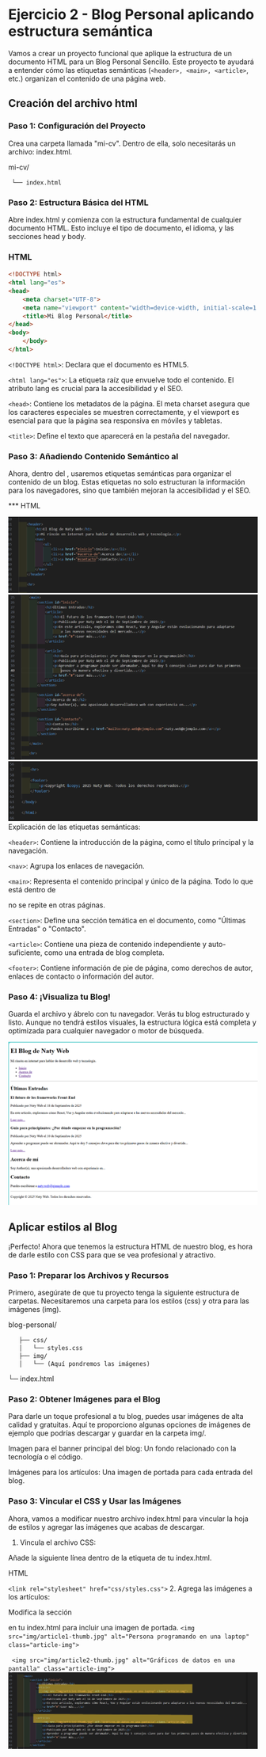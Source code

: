 # Ejercicio 2 - Blog Personal aplicando estructura semántica
Vamos a crear un proyecto funcional que aplique la estructura de un documento HTML para un Blog Personal Sencillo. Este proyecto te ayudará a entender cómo las etiquetas semánticas (``<header>, <main>, <article>``, etc.) organizan el contenido de una página web.


## Creación del archivo html
### Paso 1: Configuración del Proyecto
Crea una carpeta llamada "mi-cv". Dentro de ella, solo necesitarás un archivo: index.html.

mi-cv/

     └── index.html

### Paso 2: Estructura Básica del HTML
Abre index.html y comienza con la estructura fundamental de cualquier documento HTML. Esto incluye el tipo de documento, el idioma, y las secciones head y body.

### HTML

```html
<!DOCTYPE html>
<html lang="es">
<head>
    <meta charset="UTF-8">
    <meta name="viewport" content="width=device-width, initial-scale=1.0">
    <title>Mi Blog Personal</title>
</head>
<body>
    </body>
</html>
```
``<!DOCTYPE html>``: Declara que el documento es HTML5.

``<html lang="es">``: La etiqueta raíz que envuelve todo el contenido. El atributo lang es crucial para la accesibilidad y el SEO.

``<head>``: Contiene los metadatos de la página. El meta charset asegura que los caracteres especiales se muestren correctamente, y el viewport es esencial para que la página sea responsiva en móviles y tabletas.

``<title>``: Define el texto que aparecerá en la pestaña del navegador.

### Paso 3: Añadiendo Contenido Semántico al <body>
Ahora, dentro del <body>, usaremos etiquetas semánticas para organizar el contenido de un blog. Estas etiquetas no solo estructuran la información para los navegadores, sino que también mejoran la accesibilidad y el SEO.

*** HTML

![Codigo html Ejercicio 1 ](assets/CodEjer2_pte1.png)
![Codigo html Ejercicio 1 ](assets/CodEjer2_pte2.png)
![Codigo html Ejercicio 1 ](assets/CodEjer2_pte3.png)
Explicación de las etiquetas semánticas:

``<header>``: Contiene la introducción de la página, como el título principal y la navegación.

``<nav>``: Agrupa los enlaces de navegación.

``<main>``: Representa el contenido principal y único de la página. Todo lo que está dentro de <main> no se repite en otras páginas.

``<section>``: Define una sección temática en el documento, como "Últimas Entradas" o "Contacto".

``<article>``: Contiene una pieza de contenido independiente y auto-suficiente, como una entrada de blog completa.

``<footer>``: Contiene información de pie de página, como derechos de autor, enlaces de contacto o información del autor.

### Paso 4: ¡Visualiza tu Blog!
Guarda el archivo y ábrelo con tu navegador. Verás tu blog estructurado y listo. Aunque no tendrá estilos visuales, la estructura lógica está completa y optimizada para cualquier navegador o motor de búsqueda.

![Codigo html Ejercicio 1 ](assets/BlogSinCss.png)

## Aplicar estilos al Blog

¡Perfecto! Ahora que tenemos la estructura HTML de nuestro blog, es hora de darle estilo con CSS para que se vea profesional y atractivo.

### Paso 1: Preparar los Archivos y Recursos
Primero, asegúrate de que tu proyecto tenga la siguiente estructura de carpetas. Necesitaremos una carpeta para los estilos (css) y otra para las imágenes (img).

blog-personal/

       ├── css/
       │   └── styles.css
       ├── img/
       │   └── (Aquí pondremos las imágenes)
   └─ index.html

### Paso 2: Obtener Imágenes para el Blog
Para darle un toque profesional a tu blog, puedes usar imágenes de alta calidad y gratuitas. Aquí te proporciono algunas opciones de imágenes de ejemplo que podrías descargar y guardar en la carpeta img/.

Imagen para el banner principal del blog: Un fondo relacionado con la tecnología o el código.

Imágenes para los artículos: Una imagen de portada para cada entrada del blog.

### Paso 3: Vincular el CSS y Usar las Imágenes
Ahora, vamos a modificar nuestro archivo index.html para vincular la hoja de estilos y agregar las imágenes que acabas de descargar.

1. Vincula el archivo CSS:

Añade la siguiente línea dentro de la etiqueta <head> de tu index.html.

HTML

``<link rel="stylesheet" href="css/styles.css">``
2. Agrega las imágenes a los artículos:

Modifica la sección <article> en tu index.html para incluir una imagen de portada.
``<img src="img/article1-thumb.jpg" alt="Persona programando en una laptop" class="article-img">``

`` <img src="img/article2-thumb.jpg" alt="Gráficos de datos en una pantalla" class="article-img">``
![Codigo html Ejercicio 1 ](assets/agregar_imagen_al_blog.png)






